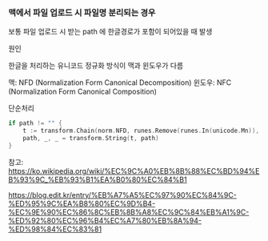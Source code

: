 
### 맥에서 파일 업로드 시 파일명 분리되는 경우

보통 파일 업로드 시 받는 path 에 한글경로가 포함이 되어있을 때 발생

원인

한글을 처리하는 유니코드 정규화 방식이 맥과 윈도우가 다름

맥: NFD (Normalization Form Canonical Decomposition) 
윈도우: NFC (Normalization Form Canonical Composition) 


단순처리
```go
if path != "" {
	t := transform.Chain(norm.NFD, runes.Remove(runes.In(unicode.Mn)), norm.NFC)
	path, _, _ = transform.String(t, path)
}
```

참고: https://ko.wikipedia.org/wiki/%EC%9C%A0%EB%8B%88%EC%BD%94%EB%93%9C_%EB%93%B1%EA%B0%80%EC%84%B1

https://blog.edit.kr/entry/%EB%A7%A5%EC%97%90%EC%84%9C-%ED%95%9C%EA%B8%80%EC%9D%B4-%EC%9E%90%EC%86%8C%EB%8B%A8%EC%9C%84%EB%A1%9C-%ED%92%80%EC%96%B4%EC%A7%80%EB%8A%94-%ED%98%84%EC%83%81
